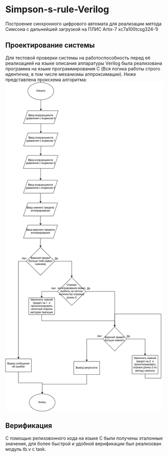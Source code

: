 # Simpson-s-rule-Verilog
Построение синхронного цифрового автомата для реализации метода Симсона с дальнейшей загрузкой на ПЛИС Artix-7 xс7a100tcsg324-1I

## Проектирование системы
Для тестовой проверки системы на работоспособность перед её реализацией на языке описания аппаратуры Verilog была реализована программа на языке программирования C (Вся логика работы строго идентична, в том числе механизмы аппроксимации). Ниже представлена проксхема алгоритма:
![image](Images/sheme.png)

## Верификация
С помощью релизовонного кода на языке C были получены эталонные значения, для более быстрой и удобной верификации был реализован модуль tb.v с task. 


